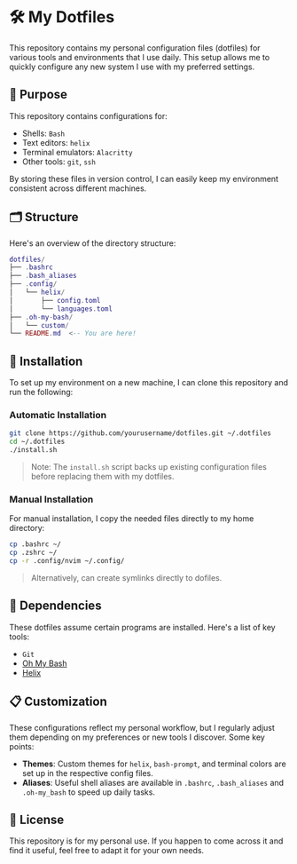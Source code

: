 # 🛠️ My Dotfiles

This repository contains my personal configuration files (dotfiles) for various tools and environments that I use daily. This setup allows me to quickly configure any new system I use with my preferred settings.

## 🎯 Purpose

This repository contains configurations for:

- Shells: `Bash`
- Text editors: `helix`
- Terminal emulators: `Alacritty`
- Other tools: `git`, `ssh`

By storing these files in version control, I can easily keep my environment consistent across different machines.

## 🗂️ Structure

Here's an overview of the directory structure:

```lua
dotfiles/
├── .bashrc
├── .bash_aliases
├── .config/
│   └── helix/
│       ├── config.toml
│       └── languages.toml
├── .oh-my-bash/
│   └── custom/
└── README.md  <-- You are here!
```

## 🚀 Installation

To set up my environment on a new machine, I can clone this repository and run the following:

### Automatic Installation

```bash
git clone https://github.com/yourusername/dotfiles.git ~/.dotfiles
cd ~/.dotfiles
./install.sh
```

> Note: The `install.sh` script backs up existing configuration files before replacing them with my dotfiles.

### Manual Installation

For manual installation, I copy the needed files directly to my home directory:

```bash
cp .bashrc ~/
cp .zshrc ~/
cp -r .config/nvim ~/.config/
```

> Alternatively, can create symlinks directly to dofiles.

## 🧩 Dependencies

These dotfiles assume certain programs are installed. Here's a list of key tools:

- `Git`
- [Oh My Bash](https://github.com/ohmybash/oh-my-bash)
- [Helix](https://github.com/helix-editor/helix)

## 📋 Customization

These configurations reflect my personal workflow, but I regularly adjust them depending on my preferences or new tools I discover. Some key points:

- **Themes**: Custom themes for `helix`, `bash-prompt`, and terminal colors are set up in the respective config files.
- **Aliases**: Useful shell aliases are available in `.bashrc`, `.bash_aliases` and `.oh-my_bash` to speed up daily tasks.

## 📄 License

This repository is for my personal use. If you happen to come across it and find it useful, feel free to adapt it for your own needs.

